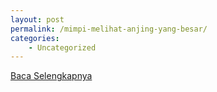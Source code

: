 ```yaml
---
layout: post
permalink: /mimpi-melihat-anjing-yang-besar/
categories:
    - Uncategorized
---
```


[Baca Selengkapnya](/01)
